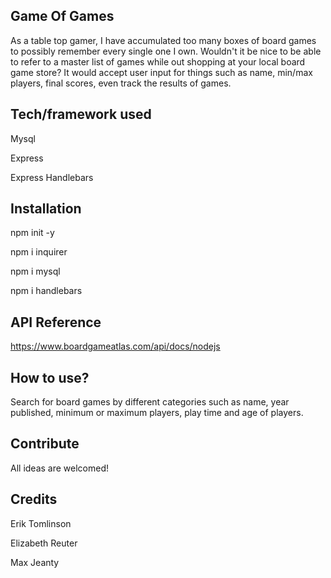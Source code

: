 ## Game Of Games
As a table top gamer, I have accumulated too many boxes of board games to possibly remember every single one I own. Wouldn't it be nice to be able to refer to a master list of games while out shopping at your local board game store? It would accept user input for things such as name, min/max players, final scores, even track the results of games.


## Tech/framework used
  Mysql
  
  Express
  
  Express Handlebars



## Installation
  npm init -y

  npm i inquirer

  npm i mysql

  npm i handlebars


## API Reference
https://www.boardgameatlas.com/api/docs/nodejs


## How to use?
Search for board games by different categories such as name, year published, minimum or maximum players, play time and age of players.  


## Contribute
All ideas are welcomed!


## Credits
Erik Tomlinson

Elizabeth Reuter

Max Jeanty
